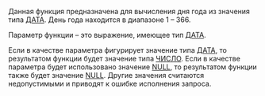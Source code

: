 Данная функция предназначена для вычисления дня года из значения типа [ДАТА](v8help://SyntaxHelperQueries/LitDate). День года находится в диапазоне 1 – 366.

Параметр функции – это выражение, имеющее тип [ДАТА](v8help://SyntaxHelperQueries/LitDate).

Если в качестве параметра фигурирует значение типа [ДАТА](v8help://SyntaxHelperQueries/LitDate), то результатом функции будет значение типа [ЧИСЛО](v8help://SyntaxHelperQueries/LitHum). Если в качестве параметра будет использовано значение [NULL](v8help://SyntaxHelperQueries/NULL), то результатом функции также будет значение [NULL](v8help://SyntaxHelperQueries/NULL). Другие значения считаются недопустимыми и приводят к ошибке исполнения запроса.